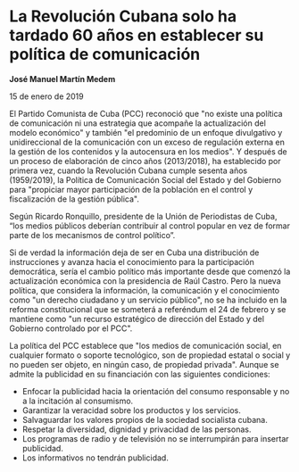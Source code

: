 # La Revolución Cubana solo ha tardado 60 años en establecer su política de comunicación

**José Manuel Martín Medem**

15 de enero de 2019

El Partido Comunista de Cuba (PCC) reconoció que "no existe una política de comunicación ni una estrategia que acompañe la actualización del modelo económico" y también "el predominio de un enfoque divulgativo y unidireccional de la comunicación con un exceso de regulación externa en la gestión de los contenidos y la autocensura en los medios". Y después de un proceso de elaboración de cinco años (2013/2018), ha establecido por primera vez, cuando la Revolución Cubana cumple sesenta años (1959/2019), la Política de Comunicación Social del Estado y del Gobierno para "propiciar mayor participación de la población en el control y fiscalización de la gestión pública".

Según Ricardo Ronquillo, presidente de la Unión de Periodistas de Cuba, “los medios públicos deberían contribuir al control popular en vez de formar parte de los mecanismos de control político”.

Si de verdad la información deja de ser en Cuba una distribución de instrucciones y avanza hacia el conocimiento para la participación democrática, sería el cambio político más importante desde que comenzó la actualización económica con la presidencia de Raúl Castro. Pero la nueva política, que considera la información, la comunicación y el conocimiento como "un derecho ciudadano y un servicio público", no se ha incluido en la reforma constitucional que se someterá a referéndum el 24 de febrero y se mantiene como "un recurso estratégico de dirección del Estado y del Gobierno controlado por el PCC".

La política del PCC establece que "los medios de comunicación social, en cualquier formato o soporte tecnológico, son de propiedad estatal o social y no pueden ser objeto, en ningún caso, de propiedad privada". Aunque se admite la publicidad en su financiación con las siguientes condiciones:

- Enfocar la publicidad hacia la orientación del consumo responsable y no a la incitación al consumismo.
- Garantizar la veracidad sobre los productos y los servicios.
- Salvaguardar los valores propios de la sociedad socialista cubana.
- Respetar la diversidad, dignidad y privacidad de las personas.
- Los programas de radio y de televisión no se interrumpirán para insertar publicidad.
- Los informativos no tendrán publicidad.
